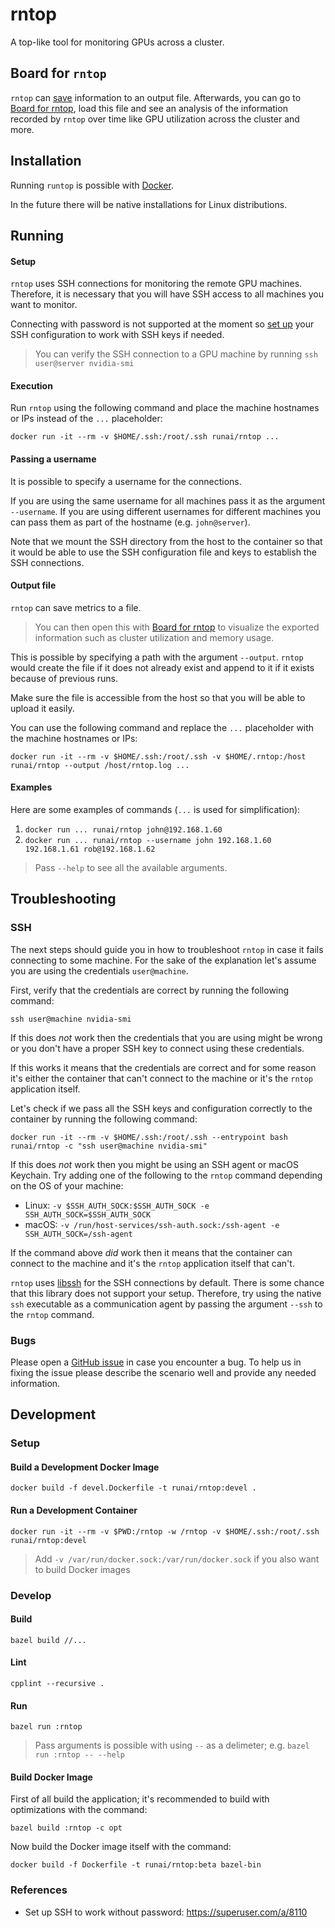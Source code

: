 # rntop
A top-like tool for monitoring GPUs across a cluster.

## Board for `rntop`
`rntop` can [save](#output-file) information to an output file.
Afterwards, you can go to [Board for rntop](https://run-ai.github.io/rntop-board), load this file and see an analysis of the information recorded by `rntop` over time like GPU utilization across the cluster and more.

## Installation
Running `runtop` is possible with [Docker](https://docs.docker.com/get-docker/).

In the future there will be native installations for Linux distributions.

## Running
#### Setup
`rntop` uses SSH connections for monitoring the remote GPU machines.
Therefore, it is necessary that you will have SSH access to all machines you want to monitor.

Connecting with password is not supported at the moment so [set up](https://superuser.com/a/8110) your SSH configuration to work with SSH keys if needed.

> You can verify the SSH connection to a GPU machine by running `ssh user@server nvidia-smi`

#### Execution
Run `rntop` using the following command and place the machine hostnames or IPs instead of the `...` placeholder:
```
docker run -it --rm -v $HOME/.ssh:/root/.ssh runai/rntop ...
```

#### Passing a username
It is possible to specify a username for the connections.

If you are using the same username for all machines pass it as the argument `--username`.
If you are using different usernames for different machines you can pass them as part of the hostname (e.g. `john@server`).

Note that we mount the SSH directory from the host to the container so that it would be able to use the SSH configuration file and keys to establish the SSH connections.

#### Output file
`rntop` can save metrics to a file.

> You can then open this with [Board for rntop](#board-for-rntop) to visualize the exported information such as cluster utilization and memory usage.

This is possible by specifying a path with the argument `--output`.
`rntop` would create the file if it does not already exist and append to it if it exists because of previous runs.

Make sure the file is accessible from the host so that you will be able to upload it easily.

You can use the following command and replace the `...` placeholder with the machine hostnames or IPs:
```
docker run -it --rm -v $HOME/.ssh:/root/.ssh -v $HOME/.rntop:/host runai/rntop --output /host/rntop.log ...
```

#### Examples
Here are some examples of commands (`...` is used for simplification):
1. `docker run ... runai/rntop john@192.168.1.60`
2. `docker run ... runai/rntop --username john 192.168.1.60 192.168.1.61 rob@192.168.1.62`

> Pass `--help` to see all the available arguments.

## Troubleshooting
### SSH
The next steps should guide you in how to troubleshoot `rntop` in case it fails connecting to some machine.
For the sake of the explanation let's assume you are using the credentials `user@machine`.

First, verify that the credentials are correct by running the following command:
```
ssh user@machine nvidia-smi
```

If this does _not_ work then the credentials that you are using might be wrong or you don't have a proper SSH key to connect using these credentials.

If this works it means that the credentials are correct and for some reason it's either the container that can't connect to the machine or it's the `rntop` application itself.

Let's check if we pass all the SSH keys and configuration correctly to the container by running the following command:
```
docker run -it --rm -v $HOME/.ssh:/root/.ssh --entrypoint bash runai/rntop -c "ssh user@machine nvidia-smi"
```

If this does _not_ work then you might be using an SSH agent or macOS Keychain.
Try adding one of the following to the `rntop` command depending on the OS of your machine:
* Linux: `-v $SSH_AUTH_SOCK:$SSH_AUTH_SOCK -e SSH_AUTH_SOCK=$SSH_AUTH_SOCK`
* macOS: `-v /run/host-services/ssh-auth.sock:/ssh-agent -e SSH_AUTH_SOCK=/ssh-agent`

If the command above _did_ work then it means that the container can connect to the machine and it's the `rntop` application itself that can't.

`rntop` uses [libssh](https://www.libssh.org/) for the SSH connections by default.
There is some chance that this library does not support your setup.
Therefore, try using the native `ssh` executable as a communication agent by passing the argument `--ssh` to the `rntop` command.

### Bugs
Please open a [GitHub issue](https://github.com/run-ai/rntop/issues) in case you encounter a bug.
To help us in fixing the issue please describe the scenario well and provide any needed information.

## Development
### Setup
#### Build a Development Docker Image
```
docker build -f devel.Dockerfile -t runai/rntop:devel .
```

#### Run a Development Container
```
docker run -it --rm -v $PWD:/rntop -w /rntop -v $HOME/.ssh:/root/.ssh runai/rntop:devel
```
> Add `-v /var/run/docker.sock:/var/run/docker.sock` if you also want to build Docker images

### Develop
#### Build
```
bazel build //...
```

#### Lint
```
cpplint --recursive .
```

#### Run
```
bazel run :rntop
```
> Pass arguments is possible with using `--` as a delimeter; e.g. `bazel run :rntop -- --help`

#### Build Docker Image
First of all build the application; it's recommended to build with optimizations with the command:
```
bazel build :rntop -c opt
```

Now build the Docker image itself with the command:
```
docker build -f Dockerfile -t runai/rntop:beta bazel-bin
```

### References
* Set up SSH to work without password: https://superuser.com/a/8110
